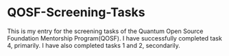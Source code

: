 # QOSF-Screening-Tasks
This is my entry for the screening tasks of the Quantum Open Source Foundation Mentorship Program(QOSF). I have successfully completed task 4, primarily. I have also completed tasks 1 and 2, secondarily.
